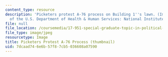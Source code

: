 ```yaml
---
content_type: resource
description: 'Picketers protest A-76 process on Building 1''s lawn. (Image courtesy
  of the U.S. Department of Health & Human Services: National Institutes of Health.)'
file: null
file_location: /coursemedia/17-951-special-graduate-topic-in-political-science-public-opinion-spring-2004/7dcaad746e6b57f87cb5036608a07590_17-951s04-th.jpg
file_type: image/jpeg
resourcetype: Image
title: Picketers Protest A-76 Process (thumbnail)
uid: 7dcaad74-6e6b-57f8-7cb5-036608a07590
---
```

